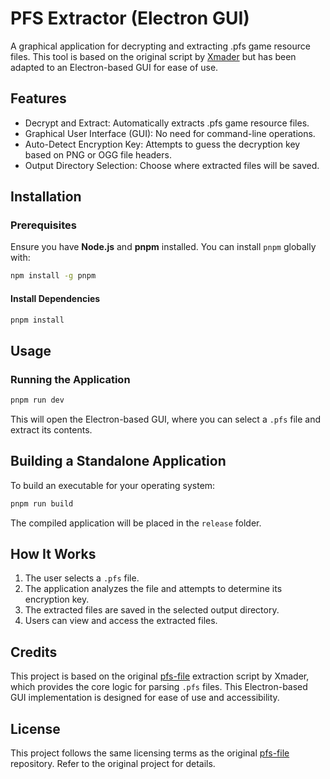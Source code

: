 # PFS Extractor (Electron GUI)

A graphical application for decrypting and extracting .pfs game resource files. This tool is based on the original
script by [Xmader](https://github.com/Xmader) but has been adapted to an Electron-based GUI for ease of use.

## Features

- Decrypt and Extract: Automatically extracts .pfs game resource files.
- Graphical User Interface (GUI): No need for command-line operations.
- Auto-Detect Encryption Key: Attempts to guess the decryption key based on PNG or OGG file headers.
- Output Directory Selection: Choose where extracted files will be saved.

## Installation

### Prerequisites

Ensure you have **Node.js** and **pnpm** installed. You can install `pnpm` globally with:

```sh
npm install -g pnpm
```

#### Install Dependencies

```sh
pnpm install
```

## Usage

### Running the Application

```sh
pnpm run dev
```

This will open the Electron-based GUI, where you can select a `.pfs` file and extract its contents.

## Building a Standalone Application

To build an executable for your operating system:

```sh
pnpm run build
```

The compiled application will be placed in the `release` folder.

## How It Works

1. The user selects a `.pfs` file.
2. The application analyzes the file and attempts to determine its encryption key.
3. The extracted files are saved in the selected output directory.
4. Users can view and access the extracted files.

## Credits

This project is based on the original [pfs-file](https://github.com/Xmader/pfs-file) extraction script by Xmader, which
provides the core logic for parsing
`.pfs` files. This Electron-based GUI implementation is designed for ease of use and accessibility.

## License

This project follows the same licensing terms as the original [pfs-file](https://github.com/Xmader/pfs-file) repository.
Refer to the original project for
details.
